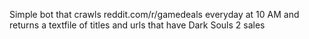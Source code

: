 Simple bot that crawls reddit.com/r/gamedeals everyday at 10 AM and returns a textfile of titles and urls that have Dark Souls 2 sales
